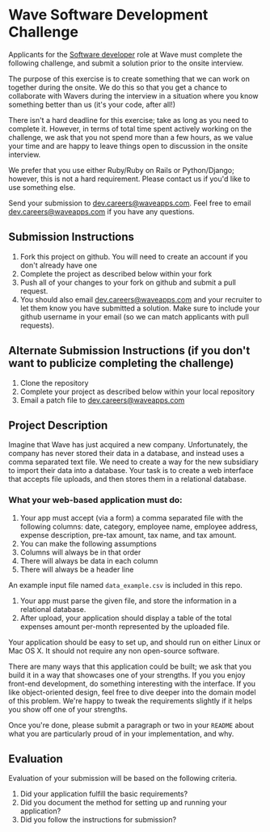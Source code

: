 # Wave Software Development Challenge
Applicants for the [Software developer](https://wave.bamboohr.co.uk/jobs/view.php?id=1) role at Wave must complete the following challenge, and submit a solution prior to the onsite interview. 

The purpose of this exercise is to create something that we can work on together during the onsite. We do this so that you get a chance to collaborate with Wavers during the interview in a situation where you know something better than us (it's your code, after all!) 

There isn't a hard deadline for this exercise; take as long as you need to complete it. However, in terms of total time spent actively working on the challenge, we ask that you not spend more than a few hours, as we value your time and are happy to leave things open to discussion in the onsite interview.

We prefer that you use either Ruby/Ruby on Rails or Python/Django; however, this is not a hard requirement. Please contact us if you'd like to use something else.

Send your submission to [dev.careers@waveapps.com](dev.careers@waveapps.com). Feel free to email [dev.careers@waveapps.com](dev.careers@waveapps.com) if you have any questions.

## Submission Instructions
1. Fork this project on github. You will need to create an account if you don't already have one
1. Complete the project as described below within your fork
1. Push all of your changes to your fork on github and submit a pull request. 
1. You should also email [dev.careers@waveapps.com](dev.careers@waveapps.com) and your recruiter to let them know you have submitted a solution. Make sure to include your github username in your email (so we can match applicants with pull requests).

## Alternate Submission Instructions (if you don't want to publicize completing the challenge)
1. Clone the repository
1. Complete your project as described below within your local repository
1. Email a patch file to [dev.careers@waveapps.com](dev.careers@waveapps.com)

## Project Description
Imagine that Wave has just acquired a new company. Unfortunately, the company has never stored their data in a database, and instead uses a comma separated text file. We need to create a way for the new subsidiary to import their data into a database. Your task is to create a web interface that accepts file uploads, and then stores them in a relational database.

### What your web-based application must do:

1. Your app must accept (via a form) a comma separated file with the following columns: date, category, employee name, employee address, expense description, pre-tax amount, tax name, and tax amount.
1. You can make the following assumptions
 1. Columns will always be in that order
 2. There will always be data in each column
 3. There will always be a header line

 An example input file named `data_example.csv` is included in this repo.

1. Your app must parse the given file, and store the information in a relational database.
1. After upload, your application should display a table of the total expenses amount per-month represented by the uploaded file.

Your application should be easy to set up, and should run on either Linux or Mac OS X. It should not require any non open-source software.

There are many ways that this application could be built; we ask that you build it in a way that showcases one of your strengths. If you you enjoy front-end development, do something interesting with the interface. If you like object-oriented design, feel free to dive deeper into the domain model of this problem. We're happy to tweak the requirements slightly if it helps you show off one of your strengths.

Once you're done, please submit a paragraph or two in your `README` about what you are particularly proud of in your implementation, and why.

## Evaluation
Evaluation of your submission will be based on the following criteria. 

1. Did your application fulfill the basic requirements?
1. Did you document the method for setting up and running your application?
1. Did you follow the instructions for submission?
